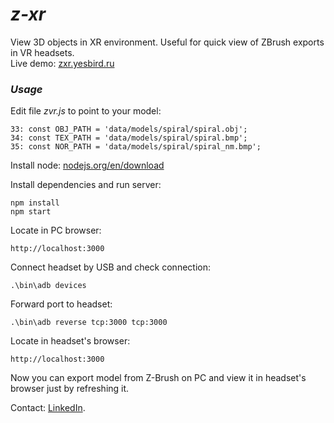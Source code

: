 # <em>z-xr</em>
 View 3D objects in XR environment. Useful for quick view of ZBrush exports in VR headsets.<br>
 Live demo: <a href='https://zxr.yesbird.ru'>zxr.yesbird.ru</a>

### <em>Usage</em><br>

  Edit file <em>zvr.js</em> to point to your model:
  ```
  33: const OBJ_PATH = 'data/models/spiral/spiral.obj';
  34: const TEX_PATH = 'data/models/spiral/spiral.bmp';
  35: const NOR_PATH = 'data/models/spiral/spiral_nm.bmp';
  ```
  Install node: <a href='https://nodejs.org/en/download'>nodejs.org/en/download</a> 

  Install dependencies and run server:
  ```
  npm install
  npm start
  ```
  Locate in PC browser:
  ```
  http://localhost:3000
  ```

  Connect headset by USB and check connection: 
  ```
  .\bin\adb devices
  ```

  Forward port to headset:
  ```
  .\bin\adb reverse tcp:3000 tcp:3000
  ```

  Locate in headset's browser:
  ```
  http://localhost:3000
  ```
  
  Now you can export model from Z-Brush on PC and view it in headset's browser just by refreshing it.<br>
  
  Contact: [LinkedIn](https://www.linkedin.com/in/sergey-yanenko-57b21a96/).
